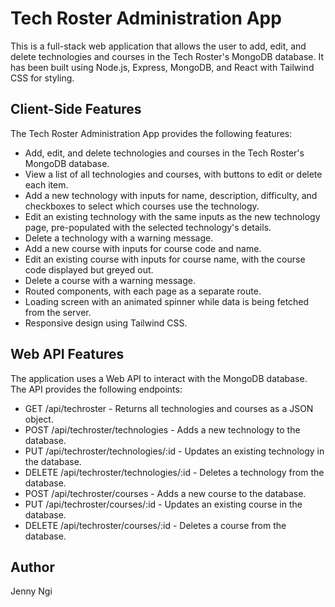 # Tech Roster Administration App
This is a full-stack web application that allows the user to add, edit, and delete technologies and courses in the Tech Roster's MongoDB database. It has been built using Node.js, Express, MongoDB, and React with Tailwind CSS for styling.

## Client-Side Features
The Tech Roster Administration App provides the following features:
- Add, edit, and delete technologies and courses in the Tech Roster's MongoDB database.
- View a list of all technologies and courses, with buttons to edit or delete each item.
- Add a new technology with inputs for name, description, difficulty, and checkboxes to select which courses use the technology.
- Edit an existing technology with the same inputs as the new technology page, pre-populated with the selected technology's details.
- Delete a technology with a warning message.
- Add a new course with inputs for course code and name.
- Edit an existing course with inputs for course name, with the course code displayed but greyed out.
- Delete a course with a warning message.
- Routed components, with each page as a separate route.
- Loading screen with an animated spinner while data is being fetched from the server.
- Responsive design using Tailwind CSS.


## Web API Features
The application uses a Web API to interact with the MongoDB database. The API provides the following endpoints:
- GET /api/techroster - Returns all technologies and courses as a JSON object.
- POST /api/techroster/technologies - Adds a new technology to the database.
- PUT /api/techroster/technologies/:id - Updates an existing technology in the database.
- DELETE /api/techroster/technologies/:id - Deletes a technology from the database.
- POST /api/techroster/courses - Adds a new course to the database.
- PUT /api/techroster/courses/:id - Updates an existing course in the database.
- DELETE /api/techroster/courses/:id - Deletes a course from the database.

## Author
Jenny Ngi
